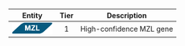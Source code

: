 |Entity|Tier|Description              |
|:----:|:----:|------------------------------|
|![MZL](images/icons/MZL_tier1.png) | 1 | High-confidence MZL gene|
